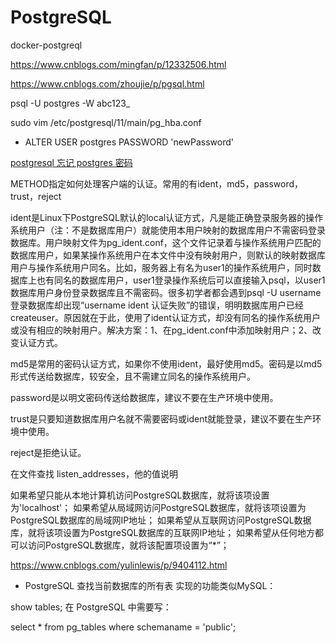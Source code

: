 # PostgreSQL

docker-postgreql


https://www.cnblogs.com/mingfan/p/12332506.html




https://www.cnblogs.com/zhoujie/p/pgsql.html

psql -U postgres -W abc123_

sudo vim /etc/postgresql/11/main/pg_hba.conf
- ALTER USER postgres PASSWORD 'newPassword'

[postgresql 忘记 postgres 密码](https://www.cnblogs.com/wuling129/p/4917574.html)


METHOD指定如何处理客户端的认证。常用的有ident，md5，password，trust，reject

ident是Linux下PostgreSQL默认的local认证方式，凡是能正确登录服务器的操作系统用户（注：不是数据库用户）就能使用本用户映射的数据库用户不需密码登录数据库。用户映射文件为pg_ident.conf，这个文件记录着与操作系统用户匹配的数据库用户，如果某操作系统用户在本文件中没有映射用户，则默认的映射数据库用户与操作系统用户同名。比如，服务器上有名为user1的操作系统用户，同时数据库上也有同名的数据库用户，user1登录操作系统后可以直接输入psql，以user1数据库用户身份登录数据库且不需密码。很多初学者都会遇到psql -U username登录数据库却出现“username ident 认证失败”的错误，明明数据库用户已经createuser。原因就在于此，使用了ident认证方式，却没有同名的操作系统用户或没有相应的映射用户。解决方案：1、在pg_ident.conf中添加映射用户；2、改变认证方式。

md5是常用的密码认证方式，如果你不使用ident，最好使用md5。密码是以md5形式传送给数据库，较安全，且不需建立同名的操作系统用户。

password是以明文密码传送给数据库，建议不要在生产环境中使用。

trust是只要知道数据库用户名就不需要密码或ident就能登录，建议不要在生产环境中使用。

reject是拒绝认证。

在文件查找 listen_addresses，他的值说明

如果希望只能从本地计算机访问PostgreSQL数据库，就将该项设置为'localhost'；
如果希望从局域网访问PostgreSQL数据库，就将该项设置为PostgreSQL数据库的局域网IP地址；
如果希望从互联网访问PostgreSQL数据库，就将该项设置为PostgreSQL数据库的互联网IP地址；
如果希望从任何地方都可以访问PostgreSQL数据库，就将该配置项设置为“*”；

https://www.cnblogs.com/yulinlewis/p/9404112.html


- PostgreSQL 查找当前数据库的所有表
实现的功能类似MySQL：

show tables;
在 PostgreSQL 中需要写：

select * from pg_tables where schemaname = 'public';